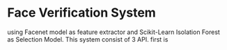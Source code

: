 # Face Verification System
using Facenet model as feature extractor and Scikit-Learn Isolation Forest as Selection Model. This system consist of 3 API. first is 
